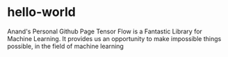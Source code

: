 # hello-world
Anand's Personal Github Page
Tensor Flow is a Fantastic Library for Machine Learning. It provides us an opportunity to make impossible things possible, in the field of machine learning
